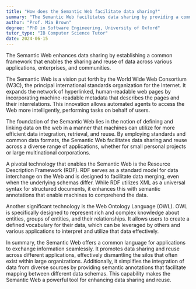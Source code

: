 ```yaml
---
title: "How does the Semantic Web facilitate data sharing?"
summary: "The Semantic Web facilitates data sharing by providing a common framework that allows data to be shared and reused across applications, enterprises, and communities."
author: "Prof. Mia Brown"
degree: "PhD in Software Engineering, University of Oxford"
tutor_type: "IB Computer Science Tutor"
date: 2024-06-15
---
```


The Semantic Web enhances data sharing by establishing a common framework that enables the sharing and reuse of data across various applications, enterprises, and communities.

The Semantic Web is a vision put forth by the World Wide Web Consortium (W3C), the principal international standards organization for the Internet. It expands the network of hyperlinked, human-readable web pages by incorporating machine-readable metadata that describes the pages and their interrelations. This innovation allows automated agents to access the Web more intelligently, performing tasks on behalf of users.

The foundation of the Semantic Web lies in the notion of defining and linking data on the web in a manner that machines can utilize for more efficient data integration, retrieval, and reuse. By employing standards and common data formats, the Semantic Web facilitates data sharing and reuse across a diverse range of applications, whether for small personal projects or large multinational corporations.

A pivotal technology that enables the Semantic Web is the Resource Description Framework (RDF). RDF serves as a standard model for data interchange on the Web and is designed to facilitate data merging, even when the underlying schemas differ. While RDF utilizes XML as a universal syntax for structured documents, it enhances this with semantic annotations that enable machines to comprehend the data.

Another significant technology is the Web Ontology Language (OWL). OWL is specifically designed to represent rich and complex knowledge about entities, groups of entities, and their relationships. It allows users to create a defined vocabulary for their data, which can be leveraged by others and various applications to interpret and utilize that data effectively.

In summary, the Semantic Web offers a common language for applications to exchange information seamlessly. It promotes data sharing and reuse across different applications, effectively dismantling the silos that often exist within large organizations. Additionally, it simplifies the integration of data from diverse sources by providing semantic annotations that facilitate mapping between different data schemas. This capability makes the Semantic Web a powerful tool for enhancing data sharing and reuse.
    
